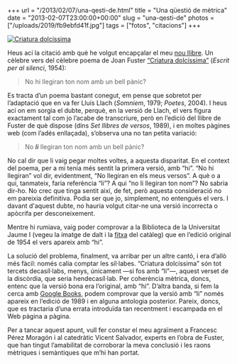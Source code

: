 +++
url = "/2013/02/07/una-qesti-de.html"
title = "Una qüestió de mètrica"
date = "2013-02-07T23:00:00+00:00"
slug = "una-qesti-de"
photos = ["/uploads/2019/fb9ebfd41f.jpg"]
tags = ["fotos", "citacions"]
+++

<a href="http://www.flickr.com/photos/carlesbellver/8452185785/" title="Criatura dolcíssima by Carles Bellver, on Flickr"><img src="/uploads/2019/fb9ebfd41f.jpg" alt="Criatura dolcíssima" /></a>

Heus ací la citació amb què he volgut encapçalar el meu [nou llibre](https://carlesbellver.net/llibres/lanitmildos). Un cèlebre vers del cèlebre poema de Joan Fuster [“Criatura dolcíssima”](http://lletra.uoc.edu/especials/folch/fuster.htm) (*Escrit per al silenci*, 1954):

> No hi llegiran ton nom amb un bell pànic?

Es tracta d’un poema bastant conegut, em pense que sobretot per l’adaptació que en va fer Lluís Llach (*Somniem*, 1979; *Poetes*, 2004). I heus ací on em sorgia el dubte, perquè, en la versió de Llach, el vers figura exactament tal com jo l’acabe de transcriure, però en l’edició del llibre de Fuster de què dispose (dins *Set llibres de versos*, 1989), i en moltes pàgines web (com l’adés enllaçada), s’observa una no tan petita variació:

> No ***li*** llegiran ton nom amb un bell pànic?

No cal dir que li vaig pegar moltes voltes, a aquesta disparitat. En el context del poema, per a mi tenia més sentit la primera versió, amb “hi”. “No hi llegiran” vol dir, evidentment, “No llegiran en els meus versos”. A què o a qui, tanmateix, faria referència “li”? A qui “no li llegiran ton nom”? No sabria dir-ho. No crec que tinga sentit així, de fet, però aquesta consideració no em pareixia definitiva. Podia ser que jo, simplement, no entengués el vers. I davant d'aquest dubte, no hauria volgut citar-ne una versió incorrecta o apòcrifa per desconeixement.

Mentre hi rumiava, vaig poder comprovar a la Biblioteca de la Universitat Jaume I (vegeu la imatge de dalt i la [fitxa](https://cataleg.uji.es/permalink/34CVA_UJI/j35epn/alma991003954729706336) del catàleg) que en l’edició original de 1954 el vers apareix amb “hi”.

La solució del problema, finalment, va arribar per un altre cantó, i era d’allò més fàcil: només calia comptar les síl·labes. “Criatura dolcíssima” són tot tercets decasíl·labs, menys, únicament —si fos amb “li”—, aquest verset de la discòrdia, que seria hendecasíl·lab. Per coherència mètrica, doncs, entenc que la versió bona era l’original, amb “hi”. D’altra banda, si fem la cerca amb [Google Books](http://books.google.com/), podem comprovar que la versió amb “li” només apareix en l’edició de 1989 i en alguna antologia posterior. Pareix, doncs, que es tractaria d’una errata introduïda tan recentment i escampada en el Web pàgina a pàgina.

Per a tancar aquest apunt, vull fer constar el meu agraïment a Francesc Pérez Moragón i al catedràtic Vicent Salvador, experts en l’obra de Fuster, que han tingut l’amabilitat de corroborar la meva conclusió i les raons mètriques i semàntiques que m’hi han portat.